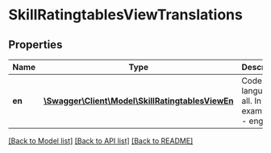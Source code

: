 # SkillRatingtablesViewTranslations

## Properties
Name | Type | Description | Notes
------------ | ------------- | ------------- | -------------
**en** | [**\Swagger\Client\Model\SkillRatingtablesViewEn**](SkillRatingtablesViewEn.md) | Code of the language or all. In this example EN - english | 

[[Back to Model list]](../README.md#documentation-for-models) [[Back to API list]](../README.md#documentation-for-api-endpoints) [[Back to README]](../README.md)


